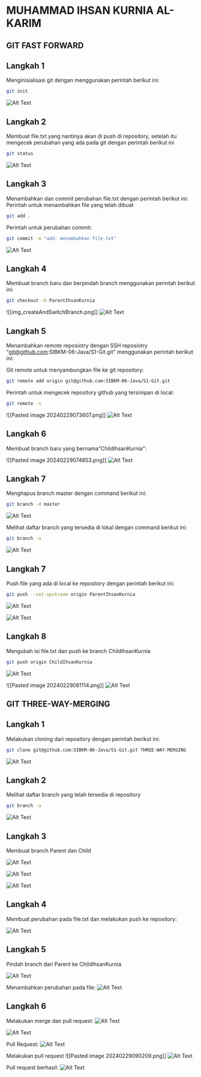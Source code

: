 # MUHAMMAD IHSAN KURNIA AL-KARIM

## GIT FAST FORWARD  

## Langkah 1

Menginisialisasi git dengan menggunakan perintah berikut ini:

```bash
git init
```

![Alt Text](<./img/Screenshot%20(520).png>)

## Langkah 2

Membuat file.txt yang nantinya akan di push di repository, setelah itu mengecek perubahan yang ada pada git dengan perintah berikut ini

```bash
git status
```

![Alt Text](<./img/Screenshot%20(522).png>)

## Langkah 3

Menambahkan dan commit perubahan file.txt dengan perintah berikut ini:
Perintah untuk menambahkan file yang telah dibuat

```bash
git add .
```

Perintah untuk perubahan commit:

```bash
git commit -m "add: menambahkan file.txt"
```

![Alt Text](<./img/Screenshot%20(523).png>)

## Langkah 4

Membuat branch baru dan berpindah branch menggunakan perintah berikut ini:

```bash
git checkout -b ParentIhsanKurnia
```

![[img_createAndSwitchBranch.png]]
![Alt Text](./img/img_createAndSwitchBranch.png)

## Langkah 5

Menambahkan remote reposiotry dengan SSH reposiotry "git@github.com:SIBKM-06-Java/S1-Git.git" menggunakan perintah berikut ini:

Git remote untuk menyambungkan file ke git repository:

```bash
git remote add origin git@github.com:SIBKM-06-Java/S1-Git.git
```

Perintah untuk mengecek repository github yang tersimpan di local:

```bash
git remote -v
```

![[Pasted image 20240229073607.png]]
![Alt Text](./img/Pasted%20image%2020240229073607.png)


## Langkah 6

Membuat branch baru yang bernama"ChildIhsanKurnia":

![[Pasted image 20240229074853.png]]
![Alt Text](./img/Pasted%20image%2020240229074853.png)


## Langkah 7

Menghapus branch master dengan command berikut ini:

```bash
git branch -d master
```

![Alt Text](./img/Pasted%20image%2020240229075430.png)

Melihat daftar branch yang tersedia di lokal dengan command berikut ini:

```bash
git branch -a
```

![Alt Text](./img/Pasted%20image%2020240229075614.png)


## Langkah 7

Push file yang ada di local ke repository dengan perintah berikut ini:

```bash
git push --set-upstream origin ParentIhsanKurnia
```

![Alt Text](./img/Pasted%20image%2020240229080302.png)


![Alt Text](./img/Pasted%20image%2020240229080225.png)

## Langkah 8

Mengubah isi file.txt dan push ke branch ChildIhsanKurnia

```bash
git push origin ChildIhsanKurnia
```

![Alt Text](./img/Pasted%20image%2020240229080750.png)


![[Pasted image 20240229081114.png]]
![Alt Text](./img/Pasted%20image%2020240229081114.png)


## GIT THREE-WAY-MERGING

## Langkah 1

Melakukan cloning dari repository dengan perintah berikut ini:

```bash
git clone git@github.com:SIBKM-06-Java/S1-Git.git THREE-WAY-MERGING
```

![Alt Text](./img/Pasted%20image%2020240229082544.png)

## Langkah 2

Melihat daftar branch yang telah tersedia di repository

```bash
git branch -a
```

![Alt Text](./img/Pasted%20image%2020240229082746.png)

## Langkah 3

Membuat branch Parent dan Child

![Alt Text](./img/Pasted%20image%2020240229083326.png)

![Alt Text](./img/Pasted%20image%2020240229083338.png)

![Alt Text](./img/Pasted%20image%2020240229083349.png)

## Langkah 4

Membuat perubahan pada file.txt dan melakukan push ke repository:

![Alt Text](./img/Pasted%20image%2020240229084255.png)

## Langkah 5

Pindah branch dari Parent ke ChildIhsanKurnia

![Alt Text](./img/Pasted%20image%2020240229085156.png)

Menambahkan perubahan pada file:
![Alt Text](./img/Pasted%20image%2020240229085329.png)

## Langkah 6

Melakukan merge dan pull request:
![Alt Text](./img/Pasted%20image%2020240229090526.png)

![Alt Text](./img/Pasted%20image%2020240229085505.png)

Pull Request:
![Alt Text](./img/Pasted%20image%2020240229085805.png)

Melakukan pull request
![[Pasted image 20240229090209.png]]
![Alt Text](./img/Pasted%20image%2020240229090209.png)

Pull request berhasil:
![Alt Text](./img/Pasted%20image%2020240229090432.png)
